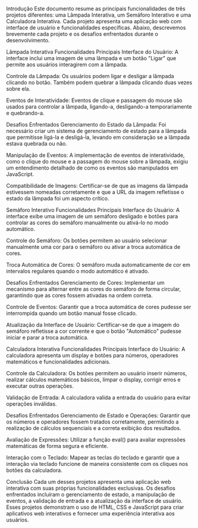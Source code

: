 Introdução
Este documento resume as principais funcionalidades de três projetos diferentes: uma Lâmpada Interativa, um Semáforo Interativo e uma Calculadora Interativa. Cada projeto apresenta uma aplicação web com interface de usuário e funcionalidades específicas. Abaixo, descrevemos brevemente cada projeto e os desafios enfrentados durante o desenvolvimento.

Lâmpada Interativa
Funcionalidades Principais
Interface do Usuário: A interface inclui uma imagem de uma lâmpada e um botão "Ligar" que permite aos usuários interagirem com a lâmpada.

Controle da Lâmpada: Os usuários podem ligar e desligar a lâmpada clicando no botão. Também podem quebrar a lâmpada clicando duas vezes sobre ela.

Eventos de Interatividade: Eventos de clique e passagem do mouse são usados para controlar a lâmpada, ligando-a, desligando-a temporariamente e quebrando-a.

Desafios Enfrentados
Gerenciamento do Estado da Lâmpada: Foi necessário criar um sistema de gerenciamento de estado para a lâmpada que permitisse ligá-la e desligá-la, levando em consideração se a lâmpada estava quebrada ou não.

Manipulação de Eventos: A implementação de eventos de interatividade, como o clique do mouse e a passagem do mouse sobre a lâmpada, exigiu um entendimento detalhado de como os eventos são manipulados em JavaScript.

Compatibilidade de Imagens: Certificar-se de que as imagens da lâmpada estivessem nomeadas corretamente e que a URL da imagem refletisse o estado da lâmpada foi um aspecto crítico.

Semáforo Interativo
Funcionalidades Principais
Interface do Usuário: A interface exibe uma imagem de um semáforo desligado e botões para controlar as cores do semáforo manualmente ou ativá-lo no modo automático.

Controle do Semáforo: Os botões permitem ao usuário selecionar manualmente uma cor para o semáforo ou ativar a troca automática de cores.

Troca Automática de Cores: O semáforo muda automaticamente de cor em intervalos regulares quando o modo automático é ativado.

Desafios Enfrentados
Gerenciamento de Cores: Implementar um mecanismo para alternar entre as cores do semáforo de forma circular, garantindo que as cores fossem ativadas na ordem correta.

Controle de Eventos: Garantir que a troca automática de cores pudesse ser interrompida quando um botão manual fosse clicado.

Atualização da Interface de Usuário: Certificar-se de que a imagem do semáforo refletisse a cor corrente e que o botão "Automático" pudesse iniciar e parar a troca automática.

Calculadora Interativa
Funcionalidades Principais
Interface do Usuário: A calculadora apresenta um display e botões para números, operadores matemáticos e funcionalidades adicionais.

Controle da Calculadora: Os botões permitem ao usuário inserir números, realizar cálculos matemáticos básicos, limpar o display, corrigir erros e executar outras operações.

Validação de Entrada: A calculadora valida a entrada do usuário para evitar operações inválidas.

Desafios Enfrentados
Gerenciamento de Estado e Operações: Garantir que os números e operadores fossem tratados corretamente, permitindo a realização de cálculos sequenciais e a correta exibição dos resultados.

Avaliação de Expressões: Utilizar a função eval() para avaliar expressões matemáticas de forma segura e eficiente.

Interação com o Teclado: Mapear as teclas do teclado e garantir que a interação via teclado funcione de maneira consistente com os cliques nos botões da calculadora.

Conclusão
Cada um desses projetos apresenta uma aplicação web interativa com suas próprias funcionalidades exclusivas. Os desafios enfrentados incluíram o gerenciamento de estado, a manipulação de eventos, a validação de entrada e a atualização da interface de usuário. Esses projetos demonstram o uso de HTML, CSS e JavaScript para criar aplicativos web interativos e fornecer uma experiência interativa aos usuários.